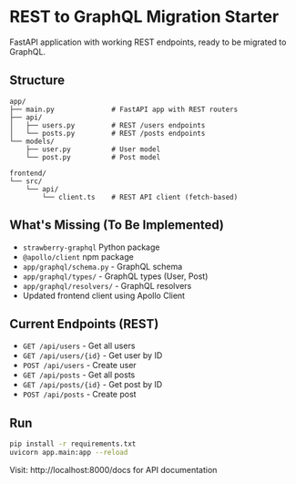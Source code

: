 # REST to GraphQL Migration Starter

FastAPI application with working REST endpoints, ready to be migrated to GraphQL.

## Structure

```
app/
├── main.py              # FastAPI app with REST routers
├── api/
│   ├── users.py         # REST /users endpoints
│   └── posts.py         # REST /posts endpoints
└── models/
    ├── user.py          # User model
    └── post.py          # Post model

frontend/
└── src/
    └── api/
        └── client.ts    # REST API client (fetch-based)
```

## What's Missing (To Be Implemented)

- `strawberry-graphql` Python package
- `@apollo/client` npm package
- `app/graphql/schema.py` - GraphQL schema
- `app/graphql/types/` - GraphQL types (User, Post)
- `app/graphql/resolvers/` - GraphQL resolvers
- Updated frontend client using Apollo Client

## Current Endpoints (REST)

- `GET /api/users` - Get all users
- `GET /api/users/{id}` - Get user by ID
- `POST /api/users` - Create user
- `GET /api/posts` - Get all posts
- `GET /api/posts/{id}` - Get post by ID
- `POST /api/posts` - Create post

## Run

```bash
pip install -r requirements.txt
uvicorn app.main:app --reload
```

Visit: http://localhost:8000/docs for API documentation
